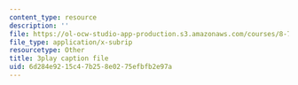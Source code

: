 ```yaml
---
content_type: resource
description: ''
file: https://ol-ocw-studio-app-production.s3.amazonaws.com/courses/8-701-introduction-to-nuclear-and-particle-physics-fall-2020/6d284e9215c47b258e0275efbfb2e97a_jtA3Hxww7FQ.srt
file_type: application/x-subrip
resourcetype: Other
title: 3play caption file
uid: 6d284e92-15c4-7b25-8e02-75efbfb2e97a
---
```


